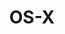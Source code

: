 ---
title: OS-X
linkTitle: OS-X # The title of left navigation, optional.
#linkTitleIcon: <i class="fas fa-th-large"></i>  # The icon of the link title, optional.
navWeight: 300 # Upper weight gets higher precedence, optional.
---